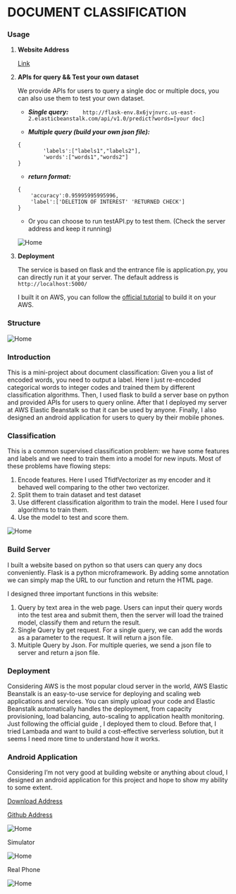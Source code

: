 # DOCUMENT CLASSIFICATION

### Usage

1. **Website Address**
 
    [Link](http://flask-env.8x6jvjnvrc.us-east-2.elasticbeanstalk.com/)
    
2. **APIs for query && Test your own dataset**
    
    We provide APIs for users to query a single doc or multiple docs, you can also use them to test your own dataset.
    
   - _**Single query:**_
`    http://flask-env.8x6jvjnvrc.us-east-2.elasticbeanstalk.com/api/v1.0/predict?words=[your doc]`
    
   - **_Multiple query (build your own json file):_**
    
    ~~~~ 
    {
            'labels':["labels1","labels2"],
            'words':["words1","words2"]
    } 
    ~~~~
    
   - **_return format:_**
   
    ~~~~
    {
        'accuracy':0.95995995995996,
        'label':['DELETION OF INTEREST' 'RETURNED CHECK']
    }
    ~~~~

   - Or you can choose to run testAPI.py to test them. (Check the server address and keep it running)

    ![Home](https://github.com/zzzyyyxxxmmm/doc_clf/blob/master/img/testAPI.png)
3. **Deployment**

    The service is based on flask and the entrance file is application.py, you can directly run it at your server. The default address is `http://localhost:5000/`
    
    I built it on AWS, you can follow the [official tutorial](https://docs.aws.amazon.com/elasticbeanstalk/latest/dg/create-deploy-python-flask.html) to build it on your AWS.
   
    
### Structure

![Home](https://github.com/zzzyyyxxxmmm/doc_clf/blob/master/img/structure.png)

### Introduction
This is a mini-project about document classification: Given you a list of encoded words, you need to output a label. Here I just re-encoded categorical words to integer codes and trained them by different classification algorithms. Then, I used flask to build a server base on python and provided APIs for users to query online. After that I deployed my server at AWS Elastic Beanstalk so that it can be used by anyone. Finally, I also designed an android application for users to query by their mobile phones.

### Classification
This is a common supervised classification problem: we have some features and labels and we need to train them into a model for new inputs. Most of these problems have flowing steps:
1.	Encode features. Here I used TfidfVectorizer as my encoder and it behaved well comparing to the other two vectorizer.
2.	Split them to train dataset and test dataset
3.	Use different classification algorithm to train the model. Here I used four algorithms to train them.
4.	Use the model to test and score them.

![Home](https://github.com/zzzyyyxxxmmm/doc_clf/blob/master/img/accuracy.png)

### Build Server
I built a website based on python so that users can query any docs conveniently. Flask is a python microframework. By adding some annotation we can simply map the URL to our function and return the HTML page.

I designed three important functions in this website:
1.	Query by text area in the web page. Users can input their query words into the test area and submit them, then the server will load the trained model, classify them and return the result.
2.	Single Query by get request. For a single query, we can add the words as a parameter to the request. It will return a json file.
3.	Muitiple Query by Json. For multiple queries, we send a json file to server and return a json file.

### Deployment
Considering AWS is the most popular cloud server in the world, AWS Elastic Beanstalk is an easy-to-use service for deploying and scaling web applications and services. You can simply upload your code and Elastic Beanstalk automatically handles the deployment, from capacity provisioning, load balancing, auto-scaling to application health monitoring. Just following the official guide , I deployed them to cloud. Before that, I tried Lambada and want to build a cost-effective serverless solution, but it seems I need more time to understand how it works.

### Android Application
Considering I’m not very good at building website or anything about cloud, I designed an android application for this project and hope to show my ability to some extent. 

[Download Address](https://github.com/zzzyyyxxxmmm/doc_clf/blob/master/app-debug.apk)

[Github Address](https://github.com/zzzyyyxxxmmm/docClassifierAndroid)

![Home](https://github.com/zzzyyyxxxmmm/doc_clf/blob/master/img/mobile_structure.png)


Simulator

![Home](https://github.com/zzzyyyxxxmmm/doc_clf/blob/master/img/clf_apk.gif)

Real Phone

![Home](https://github.com/zzzyyyxxxmmm/doc_clf/blob/master/img/real.png)




